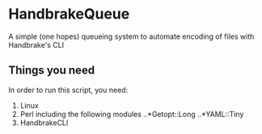 # HandbrakeQueue
A simple (one hopes) queueing system to automate encoding of files with Handbrake's CLI

## Things you need
In order to run this script, you need:
1. Linux
2. Perl including the following modules
..*Getopt::Long
..*YAML::Tiny
3. HandbrakeCLI
